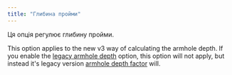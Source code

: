 ```yaml
---
title: "Глибина пройми"
---
```


Ця опція регулює глибину пройми.

This option applies to the new v3 way of calculating the armhole depth. If you enable the [legacy armhole depth](/docs/designs/wahid/options/legacyarmholedepth) option, this option will not apply, but instead it's legacy version [armhole depth factor](/docs/designs/wahid/options/armholedepthfactor) will.

